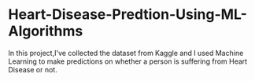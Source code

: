 # Heart-Disease-Predtion-Using-ML-Algorithms
In this project,I've collected the dataset from Kaggle and I used Machine Learning to make predictions on whether a person is suffering from Heart Disease or not.
